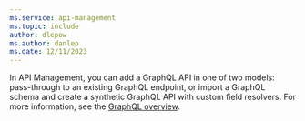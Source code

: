 ```yaml
---
ms.service: api-management
ms.topic: include
author: dlepow
ms.author: danlep
ms.date: 12/11/2023
---
```


In API Management, you can add a GraphQL API in one of two models: pass-through to an existing GraphQL endpoint, or import a GraphQL schema and create a synthetic GraphQL API with custom field resolvers. For more information, see the [GraphQL overview](../articles/api-management/graphql-apis-overview.md).